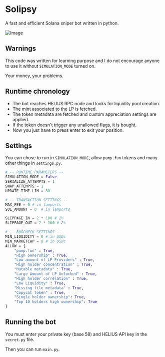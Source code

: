# Solipsy

A fast and efficient Solana sniper bot written in python.


![Image](https://github.com/user-attachments/assets/371165b3-dcd9-4398-9536-6e2fd3e93fa1)

## Warnings
This code was written for learning purpose  and I do not encourage anyone to use it without `SIMULATION_MODE` turned on.

Your money, your problems.

## Runtime chronology
* The bot reaches HELIUS RPC node and looks for liquidity pool creation.
* The mint associated to the LP is fetched.
* The token metadata are fetched and custom appreciation settings are applied.
* If the token doesn't trigger any unallowed flags, it is bought.
* Now you just have to press enter to exit your position.

## Settings 
You can chose to run in `SIMULATION_MODE`, allow `pump.fun` tokens and many other things in `settings.py`.

```python
# -- RUNTIME PARAMETERS --
SIMULATION_MODE = False
SERIALIZE_ATTEMPTS = 1
SWAP_ATTEMPTS = 1
UPDATE_TIME_LIM = 30

# -- TRANSACTION SETTINGS --
MAX_FEE = 0 # in lamports
SOL_AMOUNT = 0  # in lamports

SLIPPAGE_IN = 2 * 100 # 2%
SLIPPAGE_OUT = 2 * 100 # 2% 

# -- RUGCHECK SETTINGS --
MIN_LIQUIDITY = 0 # in USDc
MIN_MARKETCAP = 0 # in USDc
ALLOW = {
	"pump.fun" : True,
	"High ownership" : True,
	"Low amount of LP Providers" : True,
	"High holder concentration" : True,
	"Mutable metadata" : True,
	"Large Amount of LP Unlocked" : True,
	"High holder correlation" : True,
	"Low Liquidity" : True,
	"Missing file metadata" : True,
	"Copycat token" : True,
	"Single holder ownership": True,
	"Top 10 holders high ownership": True
}
```
## Running the bot
You must enter your private key (base 58) and HELIUS API key in the `secret.py` file.

Then you can run `main.py`.

